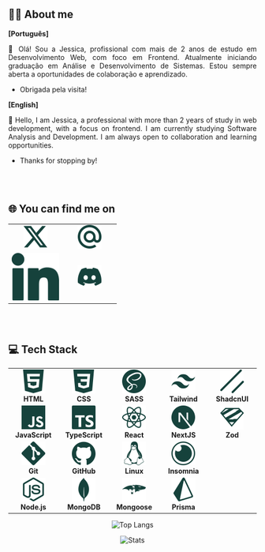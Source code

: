 ## 👩‍💻 About me

**[Português]**
  <p align="justify">
    👋 Olá! Sou a Jessica, profissional com mais de 2 anos de estudo em Desenvolvimento Web, com foco em Frontend. Atualmente iniciando graduação em Análise e Desenvolvimento de Sistemas. Estou sempre aberta a oportunidades de colaboração e aprendizado.

  </p>

- Obrigada pela visita!

**[English]**
  <p align="justify">
    👋 Hello, I am Jessica, a professional with more than 2 years of study in web development, with a focus on frontend. I am currently studying Software Analysis and Development. I am always open to collaboration and learning opportunities.
  </p>

- Thanks for stopping by!

<br>
<br>

## 🌐 You can find me on

<table align="center"> 
   <tr>
    <td align="center" width="96">
       <a href="https://x.com/jessicab_dev">
         <img src="/assets/x.svg" alt="X"/>
       </a>
    </td>
    <td align="center" width="96">
      <a href="mailto:jessica.santosb@outlook.com">
        <img src="/assets/mail.svg" alt="email"/>
      </a>
    </td>
  </tr>
  <tr>
    <td align="center" width="96">
      <a href="https://www.linkedin.com/in/jessicasantosb/">
        <img src="/assets/linkedin.svg" alt="linkedin"/>
      </a>
    </td>
    <td align="center" width="96">
      <a href="https://discordapp.com/users/908783512662974464">
         <img src="/assets/discord.svg" alt="discord"/>
      </a>
    </td>
  </tr>
</table>

<br>
<br>

## 💻 Tech Stack

<table align="center">
  <tr>
    <td align="center" width="96">
      <img src="/assets/html5.svg" alt="HTML"><br><strong>HTML</strong>
    </td>
    <td align="center" width="96">
      <img src="/assets/css3.svg" alt="CSS"><br><strong>CSS</strong>
    </td>
    <td align="center" width="96">
      <img src="/assets/sass.svg" alt="SASS"><br><strong>SASS</strong>
    </td>
    <td align="center" width="96">
      <img src="/assets/tailwindcss.svg" alt="Tailwind"><br><strong>Tailwind</strong>
    </td>
    <td align="center" width="96">
      <img src="/assets/shadcnui.svg" alt="ShadcnUI"><br><strong>ShadcnUI</strong>
    </td>
  </tr>
  <tr>
    <td align="center" width="96">
      <img src="/assets/javascript.svg" alt="JavaScript"><br><strong>JavaScript</strong>
    </td>
    <td align="center" width="96">
      <img src="/assets/typescript.svg" alt="TypeScript"><br><strong>TypeScript</strong>
    </td>
    <td align="center" width="96">
      <img src="/assets/react.svg" alt="React"><br><strong>React</strong>
    </td>
    <td align="center" width="96">
      <img src="/assets/next.svg" alt="NextJS"><br><strong>NextJS</strong>
    </td>
    <td align="center" width="96">
      <img src="/assets/zod.svg" alt="Zod"><br><strong>Zod</strong>
    </td>
  </tr>
  <tr>
    <td align="center" width="96">
      <img src="/assets/git.svg" alt="Git"><br><strong>Git</strong>
    </td>
    <td align="center" width="96">
      <img src="/assets/github.svg" alt="GitHub"><br><strong>GitHub</strong>
    </td>
    <td align="center" width="96">
      <img src="/assets/linux.svg" alt="Linux"><br><strong>Linux</strong>
    </td>
    <td align="center" width="96">
      <img src="/assets/insomnia.svg" alt="Insomnia"><br><strong>Insomnia</strong>
    </td>
  </tr>
  <tr>
    <td align="center" width="96">
      <img src="/assets/node.svg" alt="Node.js"><br><strong>Node.js</strong>
    </td>
    <td align="center" width="96">
      <img src="/assets/mongodb.svg" alt="MongoDB"><br><strong>MongoDB</strong>
    </td>
    <td align="center" width="96">
      <img src="/assets/mongoose.svg" alt="Mongoose"><br><strong>Mongoose</strong>
    </td>
    <td align="center" width="96">
      <img src="/assets/prisma.svg" alt="Prisma"><br><strong>Prisma</strong>
    </td>
  </tr>
</table>

<div align="center">
  <p align="center">
    <img src="https://github-readme-stats.vercel.app/api/top-langs/?username=jessicasantosb&layout=compact&theme=gruvbox&bg_color=16423C" alt="Top Langs"  height=300">
  </p>
  <p align="center">
    <img src="https://github-readme-stats.vercel.app/api?username=jessicasantosb&show_icons=true&theme=gruvbox&bg_color=16423C" alt="Stats"  height="300">
  </p>
</div>
